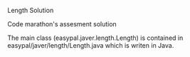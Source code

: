 Length Solution

Code marathon's assesment solution

The main class (easypal.javer.length.Length) is contained in easypal/javer/length/Length.java which is writen in Java.
